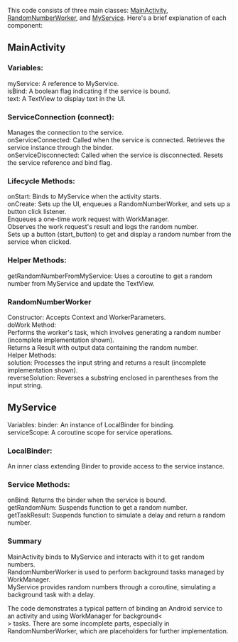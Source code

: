 This code consists of three main classes: 
[MainActivity](https://github.com/Ace1032/AndroidFundamentals/blob/main/WorkManagerExample/MainActivity.kt),
[RandomNumberWorker](https://github.com/Ace1032/AndroidFundamentals/blob/main/WorkManagerExample/RandomNumberWorker.kt), and [MyService](https://github.com/Ace1032/AndroidFundamentals/blob/main/WorkManagerExample/MyService.kt). Here's a brief explanation of each component:

## MainActivity
### Variables:
  myService: A reference to MyService.</br>
  isBind: A boolean flag indicating if the service is bound.</br>
  text: A TextView to display text in the UI.</br>

  
### ServiceConnection (connect):

Manages the connection to the service.</br>
onServiceConnected: Called when the service is connected. Retrieves the service instance through the binder.</br>
onServiceDisconnected: Called when the service is disconnected. Resets the service reference and bind flag.</br>

### Lifecycle Methods:

onStart: Binds to MyService when the activity starts. </br>
onCreate: Sets up the UI, enqueues a RandomNumberWorker, and sets up a button click listener.</br>
  Enqueues a one-time work request with WorkManager.</br>
  Observes the work request's result and logs the random number.</br>
  Sets up a button (start_button) to get and display a random number from the service when clicked.</br>
  
### Helper Methods:
  getRandomNumberFromMyService: Uses a coroutine to get a random number from MyService and update the TextView.</br>

  
### RandomNumberWorker
Constructor: Accepts Context and WorkerParameters.</br>
doWork Method:</br>
      Performs the worker's task, which involves generating a random number (incomplete implementation shown).</br>
      Returns a Result with output data containing the random number.</br>
Helper Methods:</br>
solution: Processes the input string and returns a result (incomplete implementation shown). </br>
reverseSolution: Reverses a substring enclosed in parentheses from the input string.</br>


## MyService

Variables:
binder: An instance of LocalBinder for binding.</br>
serviceScope: A coroutine scope for service operations.</br>

### LocalBinder:

An inner class extending Binder to provide access to the service instance.</br>

### Service Methods: 

onBind: Returns the binder when the service is bound.</br>
getRandomNum: Suspends function to get a random number.</br>
getTaskResult: Suspends function to simulate a delay and return a random number.</br>

### Summary
MainActivity binds to MyService and interacts with it to get random numbers.</br>
RandomNumberWorker is used to perform background tasks managed by WorkManager.</br>
MyService provides random numbers through a coroutine, simulating a background task with a delay.</br>

The code demonstrates a typical pattern of binding an Android service to an activity and using WorkManager for background<</br>>
tasks. There are some incomplete parts, especially in RandomNumberWorker, which are placeholders for further implementation.
